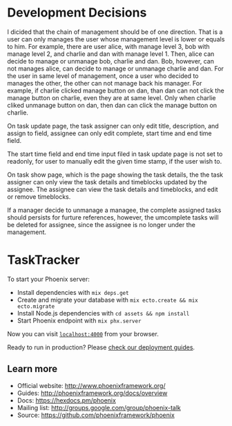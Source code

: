 # Development Decisions

I dicided that the chain of management should be of one direction. That is a user can only
manages the user whose management level is lower or equals to him. For example, there are
user alice, with manage level 3, bob with manage level 2, and charlie and dan with manage 
level 1. Then, alice can decide to manage or unmanage bob, charlie and dan. Bob, however,
can not manages alice, can decide to manage or unmanage charlie and dan. For the user in same
level of management, once a user who decided to manages the other, the other can not manage back
his manager. For example, if charlie clicked manage button on dan, than dan can not click the manage
button on charlie, even they are at same level. Only when charlie cliked unmanage button on dan, then 
dan can click the manage button on charlie.

On task update page, the task assigner can only edit title, description, and assign to field,
assignee can only edit complete, start time and end time field.

The start time field and end time input filed in task update page is not set to readonly, for user
to manually edit the given time stamp, if the user wish to.

On task show page, which is the page showing the task details, the the task assigner can only view the
task details and timeblocks updated by the assignee. The assignee can view the task details and timeblocks,
and edit or remove timeblocks.

If a manager decide to unmanage a managee, the complete assigned tasks should persists for furture references,
however, the umcomplete tasks will be deleted for assignee, since the assignee is no longer under the management.

# TaskTracker

To start your Phoenix server:

  * Install dependencies with `mix deps.get`
  * Create and migrate your database with `mix ecto.create && mix ecto.migrate`
  * Install Node.js dependencies with `cd assets && npm install`
  * Start Phoenix endpoint with `mix phx.server`

Now you can visit [`localhost:4000`](http://localhost:4000) from your browser.

Ready to run in production? Please [check our deployment guides](http://www.phoenixframework.org/docs/deployment).

## Learn more

  * Official website: http://www.phoenixframework.org/
  * Guides: http://phoenixframework.org/docs/overview
  * Docs: https://hexdocs.pm/phoenix
  * Mailing list: http://groups.google.com/group/phoenix-talk
  * Source: https://github.com/phoenixframework/phoenix
